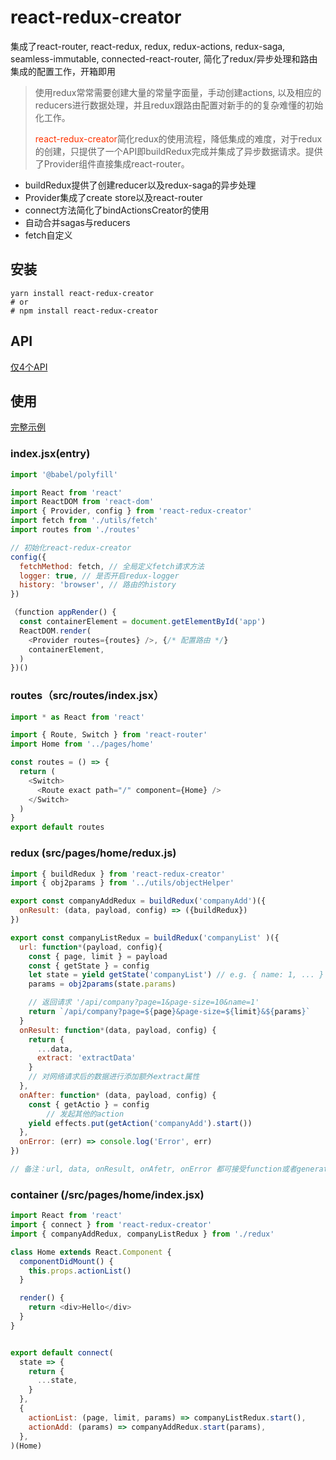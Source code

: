 react-redux-creator
=====================
集成了react-router, react-redux, redux, redux-actions, redux-saga, seamless-immutable, connected-react-router, 简化了redux/异步处理和路由集成的配置工作，开箱即用



> 使用redux常常需要创建大量的常量字面量，手动创建actions, 以及相应的reducers进行数据处理，并且redux跟路由配置对新手的的复杂难懂的初始化工作。
>
> <font color="#f30">react-redux-creator</font>简化redux的使用流程，降低集成的难度，对于redux的创建，只提供了一个API即buildRedux完成并集成了异步数据请求。提供了Provider组件直接集成react-router。




* buildRedux提供了创建reducer以及redux-saga的异步处理
* Provider集成了create store以及react-router
* connect方法简化了bindActionsCreator的使用
* 自动合并sagas与reducers
* fetch自定义




## 安装

```terminal
yarn install react-redux-creator
# or
# npm install react-redux-creator
```



## API

[仅4个API](API.md)




## 使用 

[完整示例](https://github.com/joyerz/react-redux-creator/tree/examples)  
 
### index.jsx(entry)

```javascript
import '@babel/polyfill'

import React from 'react'
import ReactDOM from 'react-dom'
import { Provider, config } from 'react-redux-creator'
import fetch from './utils/fetch'
import routes from './routes'

// 初始化react-redux-creator
config({
  fetchMethod: fetch, // 全局定义fetch请求方法
  logger: true, // 是否开启redux-logger
  history: 'browser', // 路由的history
})

（function appRender() {
  const containerElement = document.getElementById('app')
  ReactDOM.render(
    <Provider routes={routes} />, {/* 配置路由 */}
    containerElement,
  )
})()


```




### routes（src/routes/index.jsx）



```javascript
import * as React from 'react'

import { Route, Switch } from 'react-router' 
import Home from '../pages/home'

const routes = () => {
  return (
    <Switch>
      <Route exact path="/" component={Home} />
    </Switch>
  )
}
export default routes
```





### redux (src/pages/home/redux.js)



```javascript
import { buildRedux } from 'react-redux-creator'
import { obj2params } from '../utils/objectHelper'

export const companyAddRedux = buildRedux('companyAdd')({
  onResult: (data, payload, config) => ({buildRedux})
})

export const companyListRedux = buildRedux('companyList' )({
  url: function*(payload, config){
    const { page, limit } = payload
    const { getState } = config
    let state = yield getState('companyList') // e.g. { name: 1, ... }
    params = obj2params(state.params)

    // 返回请求 '/api/company?page=1&page-size=10&name=1'
    return `/api/company?page=${page}&page-size=${limit}&${params}` 
  }
  onResult: function*(data, payload, config) {
   	return {
      ...data,
      extract: 'extractData'
    }
  	// 对网络请求后的数据进行添加额外extract属性
  },
  onAfter: function* (data, payload, config) {
    const { getActio } = config
		// 发起其他的action
    yield effects.put(getAction('companyAdd').start()) 
  },
  onError: (err) => console.log('Error', err)
})

// 备注：url, data, onResult, onAfetr, onError 都可接受function或者generator function, 如果有异步处理，请使用function* 配合yield使用

```




### container (/src/pages/home/index.jsx)



```javascript
import React from 'react'
import { connect } from 'react-redux-creator'
import { companyAddRedux, companyListRedux } from './redux'

class Home extends React.Component {
  componentDidMount() {
    this.props.actionList()
  }

  render() {
    return <div>Hello</div>
  }
}


export default connect(
  state => {
    return {
      ...state,
    }
  },
  {
    actionList: (page, limit, params) => companyListRedux.start(),
    actionAdd: (params) => companyAddRedux.start(params),
  },
)(Home)
```



